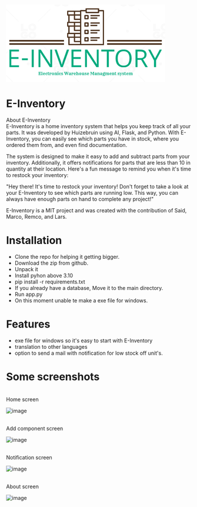 ![image](https://github.com/huizebruin/E-Inventory/blob/c83cb22340e3007ff446083cc1a54936f50b14e8/static/images/icon.png)

# E-Inventory
About E-Inventory<br>
E-Inventory is a home inventory system that helps you keep track of all your parts. It was developed by Huizebruin using AI, Flask, and Python. With E-Inventory, you can easily see which parts you have in stock, where you ordered them from, and even find documentation.

The system is designed to make it easy to add and subtract parts from your inventory. Additionally, it offers notifications for parts that are less than 10 in quantity at their location. Here's a fun message to remind you when it's time to restock your inventory:

"Hey there! It's time to restock your inventory! Don't forget to take a look at your E-Inventory to see which parts are running low. This way, you can always have enough parts on hand to complete any project!"

E-Inventory is a MIT project and was created with the contribution of Said, Marco, Remco, and Lars.


# Installation
* Clone the repo for helping it getting bigger.
* Download the zip from github.
* Unpack it
* Install pyhon above 3.10
* pip install -r requirements.txt
* If you already have a database, Move it to the main directory.
* Run app.py
* On this moment unable te make a exe file for windows.

# Features

* exe file for windows so it's easy to start with E-Inventory
* translation to other languages 
* option to send a mail with notification for low stock off unit's.


# Some screenshots

<br>
Home screen<br>

![image](https://user-images.githubusercontent.com/62996429/235307589-85000c2c-afc9-416c-a11e-7b3108ba9264.png)


<br> Add component screen

![image](https://user-images.githubusercontent.com/62996429/235307618-87b74d35-8f5a-416b-8e51-6072dc232787.png)

<br> Notification screen<br>

![image](https://user-images.githubusercontent.com/62996429/235307641-de788ad1-4e57-4091-a81e-2b748d175bb1.png)

<br> About screen <br>

![image](https://user-images.githubusercontent.com/62996429/235307659-3e916f65-7b69-4f7a-b546-b21cc1dca94c.png)
<br>


